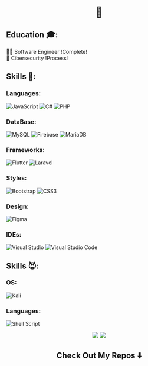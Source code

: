<h1 align="center"> 🙋 </h1>

## Education 🎓: 
👨‍💻 Software Engineer !Complete! 
<br>
🐧 Cibersecurity !Process!



## Skills 👼: 

### Languages: 

![JavaScript](https://shields.io/badge/JavaScript-F7DF1E?logo=JavaScript&logoColor=000&style=flat-square)
![C#](https://img.shields.io/badge/c%23-%23239120.svg?style=for-the-badge&logo=csharp&logoColor=white)
![PHP](https://img.shields.io/badge/php-%23777BB4.svg?style=for-the-badge&logo=php&logoColor=white)

### DataBase: 
![MySQL](https://img.shields.io/badge/mysql-%2300f.svg?style=for-the-badge&logo=mysql&logoColor=white)
![Firebase](https://img.shields.io/badge/Firebase-039BE5?style=for-the-badge&logo=Firebase&logoColor=white)
![MariaDB](https://img.shields.io/badge/MariaDB-003545?style=for-the-badge&logo=mariadb&logoColor=white)

### Frameworks: 
![Flutter](https://img.shields.io/badge/Flutter-%2302569B.svg?style=for-the-badge&logo=Flutter&logoColor=white)
![Laravel](https://img.shields.io/badge/laravel-%23FF2D20.svg?style=for-the-badge&logo=laravel&logoColor=white)

### Styles: 
![Bootstrap](https://img.shields.io/badge/bootstrap-%238511FA.svg?style=for-the-badge&logo=bootstrap&logoColor=white)
![CSS3](https://img.shields.io/badge/css3-%231572B6.svg?style=for-the-badge&logo=css3&logoColor=white)


### Design: 

![Figma](https://img.shields.io/badge/figma-%23F24E1E.svg?style=for-the-badge&logo=figma&logoColor=white)

### IDEs: 
![Visual Studio](https://img.shields.io/badge/Visual%20Studio-5C2D91.svg?style=for-the-badge&logo=visual-studio&logoColor=white)
![Visual Studio Code](https://img.shields.io/badge/Visual%20Studio%20Code-0078d7.svg?style=for-the-badge&logo=visual-studio-code&logoColor=white)

## Skills 😈: 

### OS: 
![Kali](https://img.shields.io/badge/Kali-268BEE?style=for-the-badge&logo=kalilinux&logoColor=white)

### Languages:
![Shell Script](https://img.shields.io/badge/shell_script-%23121011.svg?style=for-the-badge&logo=gnu-bash&logoColor=white)

<p align="center">
<a href="https://www.linkedin.com/in/fmesias/"><img src="https://img.shields.io/badge/-Francisco Mesias-0077B5?style=flat&logo=Linkedin&logoColor=white"/></a>
<a href="https://themesias.github.io/portafolio/"><img src="https://img.shields.io/badge/-Personal Web-yellow"/></a>

<h2  align="center"> Check Out My Repos ⬇️ </h2>
